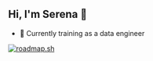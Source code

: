 ## Hi, I'm Serena 👋

- 🌱 Currently training as a data engineer

[![roadmap.sh](https://roadmap.sh/card/tall/6745b0af5434bf319a148669?variant=dark)](https://roadmap.sh)
